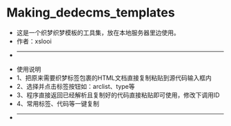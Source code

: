 # Making_dedecms_templates


 * 这是一个织梦织梦模板的工具集，放在本地服务器里边使用。
 * 作者：xslooi
 * ---------------------------------------------------------
 * 使用说明
 * 1、把原来需要织梦标签包裹的HTML文档直接复制粘贴到源代码输入框内
 * 2、选择并点击标签按钮如：arclist、type等
 * 3、程序直接返回已经解析且复制好的代码直接粘贴即可使用，修改下调用ID
 * 4、常用标签、代码等一键复制
 * ---------------------------------------------------------
